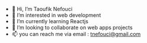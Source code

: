 - 👋 Hi, I’m Taoufik Nefouci
- 👀 I’m interested in web development
- 🌱 I’m currently learning Reactjs 
- 💞️ I’m looking to collaborate on web apps projects
- 📫 you can reach me via email : tnefouci@gmail.com 

<!---
toufik2015/toufik2015 is a ✨ special ✨ repository because its `README.md` (this file) appears on your GitHub profile.
You can click the Preview link to take a look at your changes.
--->
